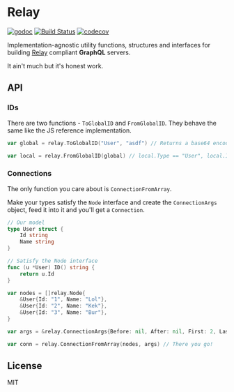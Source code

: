 # Relay

[![godoc](https://img.shields.io/badge/godoc-reference-blue.svg)](https://godoc.org/github.com/oreqizer/go-relay)
[![Build Status](https://travis-ci.org/oreqizer/go-relay.svg?branch=master)](https://travis-ci.org/oreqizer/go-relay)
[![codecov](https://codecov.io/gh/oreqizer/go-relay/branch/master/graph/badge.svg)](https://codecov.io/gh/oreqizer/go-relay)

Implementation-agnostic utility functions, structures and interfaces for building [Relay](https://facebook.github.io/relay/docs/en/graphql-server-specification.html) compliant **GraphQL** servers.

It ain't much but it's honest work.

## API

### IDs

There are two functions - `ToGlobalID` and `FromGlobalID`. They behave the same like the JS reference implementation.

```go
var global = relay.ToGlobalID("User", "asdf") // Returns a base64 encoded string

var local = relay.FromGlobalID(global) // local.Type == "User", local.ID == "asdf"
```

### Connections

The only function you care about is `ConnectionFromArray`.

Make your types satisfy the `Node` interface and create the `ConnectionArgs` object, feed it into it and you'll get a `Connection`.

```go
// Our model
type User struct {
	Id string
	Name string
}

// Satisfy the Node interface
func (u *User) ID() string {
	return u.Id
}

var nodes = []relay.Node{
	&User{Id: "1", Name: "Lol"},
	&User{Id: "2", Name: "Kek"},
	&User{Id: "3", Name: "Bur"},
}

var args = &relay.ConnectionArgs{Before: nil, After: nil, First: 2, Last: 0}

var conn = relay.ConnectionFromArray(nodes, args) // There you go!
```

## License

MIT
